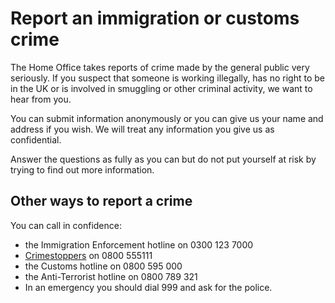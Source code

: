  # Report an immigration or customs crime

The Home Office takes reports of crime made by the general public very seriously. If you suspect that someone is working illegally, has no right to be in the UK or is involved in smuggling or other criminal activity, we want to hear from you.

You can submit information anonymously or you can give us your name and address if you wish. We will treat any information you give us as confidential.

Answer the questions as fully as you can but do not put yourself at risk by trying to find out more information.

## Other ways to report a crime
You can call in confidence:

* the Immigration Enforcement hotline on 0300 123 7000
* [Crimestoppers](https://crimestoppers-uk.org) on 0800 555111
* the Customs hotline on 0800 595 000
* the Anti-Terrorist hotline on 0800 789 321
* In an emergency you should dial 999 and ask for the police.
